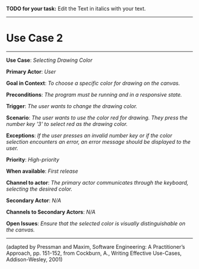 **TODO for your task:** Edit the Text in italics with your text.

<hr>

# Use Case 2

<hr>

**Use Case**: *Selecting Drawing Color*

**Primary Actor**: *User*

**Goal in Context**: *To choose a specific color for drawing on the canvas.*

**Preconditions**: *The program must be running and in a responsive state.*

**Trigger**: *The user wants to change the drawing color.*
  
**Scenario**: *The user wants to use the color red for drawing. They press the number key '3' to select red as the drawing color.*
 
**Exceptions**: *If the user presses an invalid number key or if the color selection encounters an error, an error message should be displayed to the user.*

**Priority**: *High-priority*

**When available**: *First release*

**Channel to actor**: *The primary actor communicates through the keyboard, selecting the desired color.*

**Secondary Actor**: *N/A*

**Channels to Secondary Actors**: *N/A*

**Open Issues**: *Ensure that the selected color is visually distinguishable on the canvas.*

<hr>



(adapted by Pressman and Maxim, Software Engineering: A Practitioner’s Approach, pp. 151-152, from Cockburn,
A., Writing Effective Use-Cases, Addison-Wesley, 2001)
